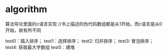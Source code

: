 # algorithm
算法导论里面的c语言实现
//书上描述的伪代码数组都是从1开始，而c语言是从0开始，故有所不同

test0：插入排序；
test1：选择排序；
test2: 归并排序；
test3: 冒泡排序；
test4: 获取最大字数组
test5：建堆
